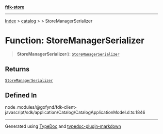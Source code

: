 [**fdk-store**](../../../README.md)
***

[Index](../../../API.md) > [catalog](../../README.md) > [<internal>](../README.md) > StoreManagerSerializer

# Function: StoreManagerSerializer

> **StoreManagerSerializer**(): [`StoreManagerSerializer`](../type-aliases/type-alias.StoreManagerSerializer.md)

## Returns

[`StoreManagerSerializer`](../type-aliases/type-alias.StoreManagerSerializer.md)

## Defined In

node\_modules/@gofynd/fdk-client-javascript/sdk/application/Catalog/CatalogApplicationModel.d.ts:1846

***
Generated using [TypeDoc](https://typedoc.org/) and [typedoc-plugin-markdown](https://www.npmjs.com/package/typedoc-plugin-markdown)
